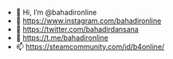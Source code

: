 - 👋 Hi, I’m @bahadironline
- 👀 https://www.instagram.com/bahadironline
- 🌱 https://twitter.com/bahadirdansana
- 💞️ https://t.me/bahadironline
- 📫 https://steamcommunity.com/id/b4online/
